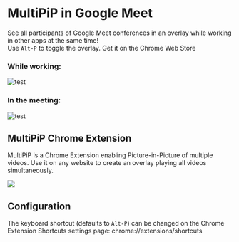 
# MultiPiP in Google Meet
See all participants of Google Meet conferences in an overlay while working in other apps at the same time!  
Use `Alt-P` to toggle the overlay. Get it on the Chrome Web Store

### While working:
![test](/Users/korbinianabstreiter/Documents/GitHub/picture-in-picture-chrome-extension/overlay.png)
### In the meeting:
![test](/Users/korbinianabstreiter/Documents/GitHub/picture-in-picture-chrome-extension/meeting.png)


## MultiPiP Chrome Extension
MultiPiP is a Chrome Extension enabling Picture-in-Picture of multiple videos. Use it on any website to create an overlay playing all videos simultaneously.






<img src="https://raw.githubusercontent.com/beaufortfrancois/picture-in-picture-chrome-extension/master/screenshot.png">

## Configuration

The keyboard shortcut (defaults to `Alt-P`) can be changed on the
Chrome Extension Shortcuts settings page:
chrome://extensions/shortcuts
